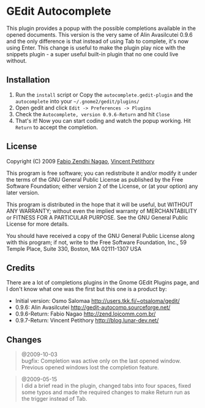 GEdit Autocomplete
==================

This plugin provides a popup with the possible completions available in the 
opened documents. This version is the very same of Alin Avasilcutei 0.9.6 and 
the only difference is that instead of using Tab to complete, it's now using 
Enter. This change is useful to make the plugin play nice with the snippets 
plugin - a super useful built-in plugin that no one could live without.

Installation
------------
1. Run the `install` script
	or
   Copy the `autocomplete.gedit-plugin` and the `autocomplete`
   into your `~/.gnome2/gedit/plugins/`
2. Open gedit and click `Edit -> Preferences -> Plugins`
3. Check the `Autocomplete, version 0.9.6-Return` and hit `Close`
4. That's it! Now you can start coding and watch the popup working. Hit `Return`
   to accept the completion.

License
-------

Copyright (C) 2009 [Fabio Zendhi Nagao](http://zend.lojcomm.com.br/), [Vincent Petithory](http://blog.lunar-dev.net/)

This program is free software; you can redistribute it and/or modify it under
the terms of the GNU General Public License as published by the Free Software
Foundation; either version 2 of the License, or (at your option) any later
version.

This program is distributed in the hope that it will be useful, but WITHOUT
ANY WARRANTY; without even the implied warranty of MERCHANTABILITY or FITNESS
FOR A PARTICULAR PURPOSE. See the GNU General Public License for more details.

You should have received a copy of the GNU General Public License along with
this program; if not, write to the Free Software Foundation, Inc., 59 Temple
Place, Suite 330, Boston, MA 02111-1307 USA

Credits
-------

There are a lot of completions plugins in the Gnome GEdit Plugins page, and I 
don't know what one was the first but this one is a product by:

- Initial version: Osmo Salomaa <http://users.tkk.fi/~otsaloma/gedit/>
- 0.9.6: Alin Avasilcutei <http://gedit-autocomp.sourceforge.net/>
- 0.9.6-Return: Fabio Nagao <http://zend.lojcomm.com.br/>
- 0.9.7-Return: Vincent Petithory <http://blog.lunar-dev.net/>

Changes
-------

> @2009-10-03  
> bugfix: Completion was active only on the last opened window. Previous 
> opened windows lost the completion feature.

> @2009-05-15  
> I did a brief read in the plugin, changed tabs into four spaces, fixed some
> typos and made the required changes to make Return run as the trigger
> instead of Tab.
